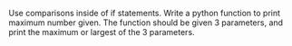 Use comparisons inside of if statements.
Write a python function to print maximum number given. The function should be given 3 parameters, and print the maximum or largest of the 3 parameters.